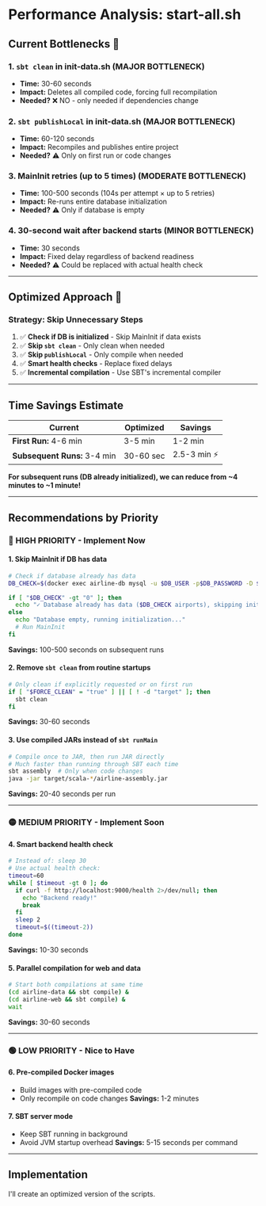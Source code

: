 # Performance Analysis: start-all.sh

## Current Bottlenecks 🐌

### 1. **`sbt clean` in init-data.sh** (MAJOR BOTTLENECK)
- **Time:** 30-60 seconds
- **Impact:** Deletes all compiled code, forcing full recompilation
- **Needed?** ❌ NO - only needed if dependencies change

### 2. **`sbt publishLocal` in init-data.sh** (MAJOR BOTTLENECK)
- **Time:** 60-120 seconds  
- **Impact:** Recompiles and publishes entire project
- **Needed?** ⚠️ Only on first run or code changes

### 3. **MainInit retries (up to 5 times)** (MODERATE BOTTLENECK)
- **Time:** 100-500 seconds (104s per attempt × up to 5 retries)
- **Impact:** Re-runs entire database initialization
- **Needed?** ⚠️ Only if database is empty

### 4. **30-second wait after backend starts** (MINOR BOTTLENECK)
- **Time:** 30 seconds
- **Impact:** Fixed delay regardless of backend readiness
- **Needed?** ⚠️ Could be replaced with actual health check

---

## Optimized Approach 🚀

### Strategy: Skip Unnecessary Steps

1. ✅ **Check if DB is initialized** - Skip MainInit if data exists
2. ✅ **Skip `sbt clean`** - Only clean when needed
3. ✅ **Skip `publishLocal`** - Only compile when needed
4. ✅ **Smart health checks** - Replace fixed delays
5. ✅ **Incremental compilation** - Use SBT's incremental compiler

---

## Time Savings Estimate

| Current | Optimized | Savings |
|---------|-----------|---------|
| **First Run:** 4-6 min | 3-5 min | 1-2 min |
| **Subsequent Runs:** 3-4 min | 30-60 sec | 2.5-3 min ⚡ |

**For subsequent runs (DB already initialized), we can reduce from ~4 minutes to ~1 minute!**

---

## Recommendations by Priority

### 🔴 HIGH PRIORITY - Implement Now

#### 1. Skip MainInit if DB has data
```bash
# Check if database already has data
DB_CHECK=$(docker exec airline-db mysql -u $DB_USER -p$DB_PASSWORD -D $DB_NAME -se "SELECT COUNT(*) FROM airport LIMIT 1" 2>/dev/null || echo "0")

if [ "$DB_CHECK" -gt "0" ]; then
  echo "✓ Database already has data ($DB_CHECK airports), skipping initialization"
else
  echo "Database empty, running initialization..."
  # Run MainInit
fi
```
**Savings:** 100-500 seconds on subsequent runs

#### 2. Remove `sbt clean` from routine startups
```bash
# Only clean if explicitly requested or on first run
if [ "$FORCE_CLEAN" = "true" ] || [ ! -d "target" ]; then
  sbt clean
fi
```
**Savings:** 30-60 seconds

#### 3. Use compiled JARs instead of `sbt runMain`
```bash
# Compile once to JAR, then run JAR directly
# Much faster than running through SBT each time
sbt assembly  # Only when code changes
java -jar target/scala-*/airline-assembly.jar
```
**Savings:** 20-40 seconds per run

---

### 🟡 MEDIUM PRIORITY - Implement Soon

#### 4. Smart backend health check
```bash
# Instead of: sleep 30
# Use actual health check:
timeout=60
while [ $timeout -gt 0 ]; do
  if curl -f http://localhost:9000/health 2>/dev/null; then
    echo "Backend ready!"
    break
  fi
  sleep 2
  timeout=$((timeout-2))
done
```
**Savings:** 10-30 seconds

#### 5. Parallel compilation for web and data
```bash
# Start both compilations at same time
(cd airline-data && sbt compile) &
(cd airline-web && sbt compile) &
wait
```
**Savings:** 30-60 seconds

---

### 🟢 LOW PRIORITY - Nice to Have

#### 6. Pre-compiled Docker images
- Build images with pre-compiled code
- Only recompile on code changes
**Savings:** 1-2 minutes

#### 7. SBT server mode
- Keep SBT running in background
- Avoid JVM startup overhead
**Savings:** 5-15 seconds per command

---

## Implementation

I'll create an optimized version of the scripts.
